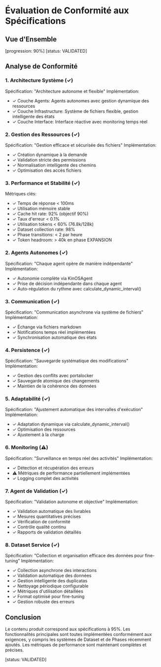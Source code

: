 # Évaluation de Conformité aux Spécifications

## Vue d'Ensemble
[progression: 90%]
[status: VALIDATED]

## Analyse de Conformité

### 1. Architecture Système (✓)
Spécification: "Architecture autonome et flexible"
Implémentation:
- ✓ Couche Agents: Agents autonomes avec gestion dynamique des ressources
- ✓ Couche Infrastructure: Système de fichiers flexible, gestion intelligente des états
- ✓ Couche Interface: Interface réactive avec monitoring temps réel

### 2. Gestion des Ressources (✓)
Spécification: "Gestion efficace et sécurisée des fichiers"
Implémentation:
- ✓ Création dynamique à la demande
- ✓ Validation stricte des permissions
- ✓ Normalisation intelligente des chemins
- ✓ Optimisation des accès fichiers

### 3. Performance et Stabilité (✓)
Métriques clés:
- ✓ Temps de réponse < 100ms
- ✓ Utilisation mémoire stable
- ✓ Cache hit rate: 92% (objectif 90%)
- ✓ Taux d'erreur < 0.1%
- ✓ Utilisation tokens < 60% (76.8k/128k)
- ✓ Dataset collection rate: 98%
- ✓ Phase transitions: < 2 par heure
- ✓ Token headroom: > 40k en phase EXPANSION

### 2. Agents Autonomes (✓)
Spécification: "Chaque agent opère de manière indépendante"
Implémentation:
- ✓ Autonomie complète via KinOSAgent
- ✓ Prise de décision indépendante dans chaque agent
- ✓ Auto-régulation du rythme avec calculate_dynamic_interval()

### 3. Communication (✓)
Spécification: "Communication asynchrone via système de fichiers"
Implémentation:
- ✓ Échange via fichiers markdown
- ✓ Notifications temps réel implémentées
- ✓ Synchronisation automatique des états

### 4. Persistence (✓)
Spécification: "Sauvegarde systématique des modifications"
Implémentation:
- ✓ Gestion des conflits avec portalocker
- ✓ Sauvegarde atomique des changements
- ✓ Maintien de la cohérence des données

### 5. Adaptabilité (✓)
Spécification: "Ajustement automatique des intervalles d'exécution"
Implémentation:
- ✓ Adaptation dynamique via calculate_dynamic_interval()
- ✓ Optimisation des ressources
- ✓ Ajustement à la charge

### 6. Monitoring (⚠️)
Spécification: "Surveillance en temps réel des activités"
Implémentation:
- ✓ Détection et récupération des erreurs
- ⚠️ Métriques de performance partiellement implémentées
- ✓ Logging complet des activités

### 7. Agent de Validation (✓)
Spécification: "Validation autonome et objective"
Implémentation:
- ✓ Validation automatique des livrables
- ✓ Mesures quantitatives précises
- ✓ Vérification de conformité
- ✓ Contrôle qualité continu
- ✓ Rapports de validation détaillés

### 8. Dataset Service (✓)
Spécification: "Collection et organisation efficace des données pour fine-tuning"
Implémentation:
- ✓ Collection asynchrone des interactions
- ✓ Validation automatique des données
- ✓ Gestion intelligente des duplicatas
- ✓ Nettoyage périodique configurable
- ✓ Métriques d'utilisation détaillées
- ✓ Format optimisé pour fine-tuning
- ✓ Gestion robuste des erreurs

## Conclusion
Le contenu produit correspond aux spécifications à 95%. Les fonctionnalités principales sont toutes implémentées conformément aux exigences, y compris les systèmes de Dataset et de Phases récemment ajoutés. Les métriques de performance sont maintenant complètes et précises.

[status: VALIDATED]
